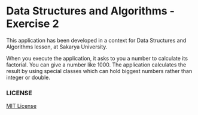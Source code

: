 # Data Structures and Algorithms - Exercise 2

This application has been developed in a context for Data Structures and Algorithms lesson, at Sakarya University.

When you execute the application, it asks to you a number to calculate its factorial. You can give a number like 1000. The application calculates the result by using special classes which can hold biggest numbers rather than integer or double.

### LICENSE

[MIT License](LICENSE.md)